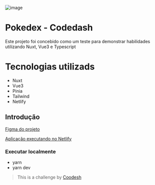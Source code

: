 ![image](https://github.com/GustavoFSoares/pokemon-codedash/assets/22400839/70a66fc5-ced1-4da8-8432-a87b4503b292)


# Pokedex - Codedash

Este projeto foi concebido como um teste para demonstrar habilidades utilizando Nuxt, Vue3 e Typescript

# Tecnologias utilizads
* Nuxt
* Vue3
* Pinia
* Tailwind
* Netlify

## Introdução

[Figma do projeto](https://www.figma.com/file/7s6fPACcLCmef4JZ8cM35v/Teste-FrontEnd---Pokemon?node-id=0%3A1 "https://www.figma.com/file/7s6fPACcLCmef4JZ8cM35v/Teste-FrontEnd---Pokemon?node-id=0%3A1")

[Aplicação executando no Netlify](https://pokedex-codedash.netlify.app/)

### Executar localmente
* yarn
* yarn dev

>  This is a challenge by [Coodesh](https://coodesh.com/)

